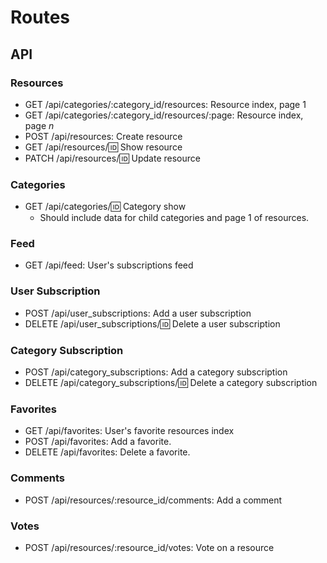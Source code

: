 # Routes

## API

### Resources

- GET /api/categories/:category_id/resources: Resource index, page 1
- GET /api/categories/:category_id/resources/:page: Resource index, page *n*
- POST /api/resources: Create resource
- GET /api/resources/:id: Show resource
- PATCH /api/resources/:id: Update resource

### Categories

- GET /api/categories/:id: Category show
    + Should include data for child categories and page 1 of resources.

### Feed

- GET /api/feed: User's subscriptions feed

### User Subscription

- POST /api/user_subscriptions: Add a user subscription
- DELETE /api/user_subscriptions/:id: Delete a user subscription

### Category Subscription

- POST /api/category_subscriptions: Add a category subscription
- DELETE /api/category_subscriptions/:id: Delete a category subscription

### Favorites

- GET /api/favorites: User's favorite resources index
- POST /api/favorites: Add a favorite.
- DELETE /api/favorites: Delete a favorite.

### Comments

- POST /api/resources/:resource_id/comments: Add a comment

### Votes

- POST /api/resources/:resource_id/votes: Vote on a resource


